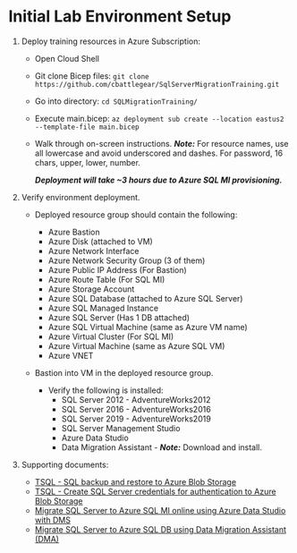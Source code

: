 # Initial Lab Environment Setup
1. Deploy training resources in Azure Subscription:
    - Open Cloud Shell
    - Git clone Bicep files: `git clone https://github.com/cbattlegear/SqlServerMigrationTraining.git`
    - Go into directory: `cd SQLMigrationTraining/`
    - Execute main.bicep: `az deployment sub create --location eastus2 --template-file main.bicep`
    - Walk through on-screen instructions. ***Note:*** For resource names, use all lowercase and avoid underscored and dashes. For password, 16 chars, upper, lower, number.

      ***Deployment will take ~3 hours due to Azure SQL MI provisioning.***
 2. Verify environment deployment.
    
    - Deployed resource group should contain the following: 
        - Azure Bastion 
        - Azure Disk (attached to VM)
        - Azure Network Interface
        - Azure Network Security Group (3 of them)
        - Azure Public IP Address (For Bastion)
        - Azure Route Table (For SQL MI)
        - Azure Storage Account
        - Azure SQL Database (attached to Azure SQL Server)
        - Azure SQL Managed Instance
        - Azure SQL Server (Has 1 DB attached)
        - Azure SQL Virtual Machine (same as Azure VM name)
        - Azure Virtual Cluster (For SQL MI)
        - Azure Virtual Machine (same as Azure SQL VM)
        - Azure VNET
 
    - Bastion into VM in the deployed resource group.
      - Verify the following is installed: 
          - SQL Server 2012 - AdventureWorks2012
          - SQL Server 2016 - AdventureWorks2016
          - SQL Server 2019 - AdventureWorks2019
          - SQL Server Management Studio
          - Azure Data Studio 
          - Data Migration Assistant - ***Note:*** Download and install. 
          
 3. Supporting documents: 
    - [TSQL - SQL backup and restore to Azure Blob Storage](https://learn.microsoft.com/en-us/sql/relational-databases/tutorial-sql-server-backup-and-restore-to-azure-blob-storage-service?view=sql-server-ver16&tabs=SSMS)
    - [TSQL - Create SQL Server credentials for authentication to Azure Blob Storage](https://learn.microsoft.com/en-us/sql/relational-databases/backup-restore/sql-server-backup-to-url?view=sql-server-ver16#credential)
    - [Migrate SQL Server to Azure SQL MI online using Azure Data Studio with DMS](https://learn.microsoft.com/en-us/azure/dms/tutorial-sql-server-managed-instance-online-ads)
    - [Migrate SQL Server to Azure SQL DB using Data Migration Assistant (DMA)](https://learn.microsoft.com/en-us/sql/dma/dma-migrateonpremsqltosqldb?view=sql-server-ver16)